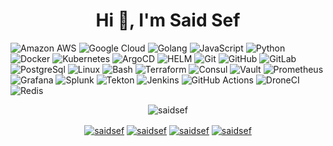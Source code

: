 
<h1 align="center">Hi 👋, I'm Said Sef</h1>

![Amazon AWS](https://img.shields.io/badge/Amazon%20AWS-black?style=flat-square&logo=amazon-aws)
![Google Cloud](https://img.shields.io/badge/Google%20Cloud-black?style=flat-square&logo=google-cloud)
![Golang](https://img.shields.io/badge/-Golang-black?style=flat-square&logo=go)
![JavaScript](https://img.shields.io/badge/-JavaScript-black?style=flat-square&logo=javascript) 
![Python](https://img.shields.io/badge/-Python-black?style=flat-square&logo=Python)
![Docker](https://img.shields.io/badge/-Docker-black?style=flat-square&logo=docker)
![Kubernetes](https://img.shields.io/badge/-Kubernetes-black?style=flat-square&logo=Kubernetes)
![ArgoCD](https://img.shields.io/badge/-ArgoCD-black?style=flat-square&logo=argo)
![HELM](https://img.shields.io/badge/-HELM-black?style=flat-square&logo=HELM)
![Git](https://img.shields.io/badge/-Git-black?style=flat-square&logo=git)
![GitHub](https://img.shields.io/badge/-GitHub-black?style=flat-square&logo=github)
![GitLab](https://img.shields.io/badge/-GitLab-black?style=flat-square&logo=gitlab)
![PostgreSql](https://img.shields.io/badge/-PostgreSQL-black?style=flat-square&logo=PostgreSQL)
![Linux](https://img.shields.io/badge/-Linux-black?style=flat-square&logo=Linux)
![Bash](https://img.shields.io/badge/-Bash-black?style=flat-square&logo=gnu-bash)
![Terraform](https://img.shields.io/badge/-Terraform-black?style=flat-square&logo=Terraform)
![Consul](https://img.shields.io/badge/-Consul-black?style=flat-square&logo=Consul)
![Vault](https://img.shields.io/badge/-Vault-black?style=flat-square&logo=Vault)
![Prometheus](https://img.shields.io/badge/-Prometheus-black?style=flat-square&logo=Prometheus)
![Grafana](https://img.shields.io/badge/-Grafana-black?style=flat-square&logo=Grafana)
![Splunk](https://img.shields.io/badge/-Splunk-black?style=flat-square&logo=Splunk)
![Tekton](https://img.shields.io/badge/-Tekton-black?style=flat-square&logo=Tekton)
![Jenkins](https://img.shields.io/badge/-Jenkins-black?style=flat-square&logo=Jenkins)
![GitHub Actions](https://img.shields.io/badge/-GitHub&nbsp;Actions-black?style=flat-square&logo=GitHub-Actions)
![DroneCI](https://img.shields.io/badge/-DroneCI-black?style=flat-square&logo=Drone)
![Redis](https://img.shields.io/badge/-Redis-black?style=flat-square&logo=Redis)
<p align="center"><img align="center" src="https://github-readme-stats.vercel.app/api?username=saidsef&show_icons=true&theme=algolia&include_all_commits=true&count_private=true" alt="saidsef" /></p>

<p align="center">
    <a href="https://twitter.com/saidsef" target="blank"><img align="center" src="https://img.shields.io/badge/-twitter-black?style=for-the-badge&logo=twitter" alt="saidsef"/></a> 
    <a href="https://www.linkedin.com/in/saidsef/" target="blank"><img align="center" src="https://img.shields.io/badge/-linkedin-black?style=for-the-badge&logo=linkedin" alt="saidsef"/></a>
    <a href="https://registry.terraform.io/namespaces/saidsef" target="blank"><img align="center" src="https://img.shields.io/badge/-Terraform-black?style=for-the-badge&logo=Terraform" alt="saidsef"/></a>
    <a href="https://artifacthub.io/packages/search?org=saidsef&sort=relevance&page=1" target="blank"><img align="center" src="https://img.shields.io/badge/-artifacthub-black?style=for-the-badge&logo=artifacthub" alt="saidsef"/></a>
</p>